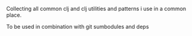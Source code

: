 Collecting all common clj and clj utilities and patterns i use in a common place. 

To be used in combination with git sumbodules and deps
